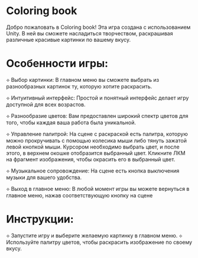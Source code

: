 # Coloring book
 
Добро пожаловать в Coloring book!
Эта игра создана с использованием Unity. В ней вы сможете насладиться творчеством, раскрашивая различные красивые картинки по вашему вкусу.

# Особенности игры:

⟡ Выбор картинки: В главном меню вы сможете выбрать из разнообразных картинок ту, которую хотите раскрасить.

⟡ Интуитивный интерфейс: Простой и понятный интерфейс делает игру доступной для всех возрастов.

⟡ Разнообразие цветов: Вам предоставлен широкий спектр цветов для того, чтобы каждая ваша работа была уникальной.

⟡ Управление палитрой: На сцене с раскраской есть палитра, которую можно прокручивать с помощью колесика мыши либо тянуть зажатой левой кнопкой мыши. Курсором необходимо выбрать цвет, и после этого, в верхнем окошке отобразится выбранный цвет. Кликните ЛКМ на фрагмент изображения, чтобы окрасить его в выбранный цвет.

⟡ Музыкальное сопровождение: На сцене есть кнопка выключения музыки для вашего удобства.

⟡ Выход в главное меню: В любой момент игры вы можете вернуться в главное меню, нажав соответствующую кнопку на сцене

# Инструкции:
⟡ Запустите игру и выберите желаемую картинку в главном меню.
⟡ Используйте палитру цветов, чтобы раскрасить изображение по своему вкусу.
